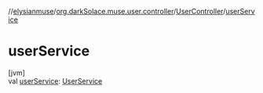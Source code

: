 //[elysianmuse](../../../index.md)/[org.darkSolace.muse.user.controller](../index.md)/[UserController](index.md)/[userService](user-service.md)

# userService

[jvm]\
val [userService](user-service.md): [UserService](../../org.darkSolace.muse.user.service/-user-service/index.md)
